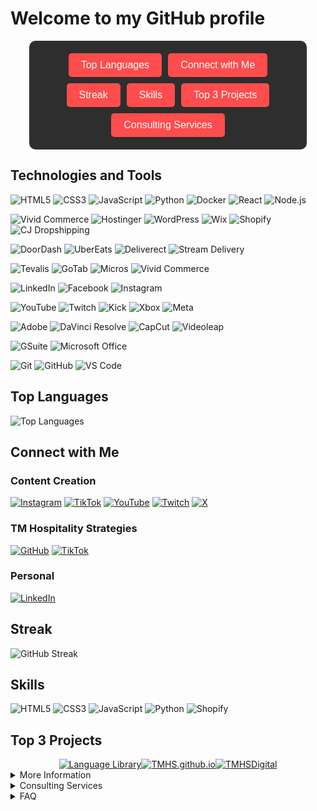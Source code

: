 # Welcome to my GitHub profile

<div style="background-color: #2e2e2e; padding: 20px; border-radius: 10px; width: 80%; margin: auto;">
<div style="display: flex; flex-wrap: wrap; justify-content: center; gap: 10px;">
    <a href="#top-languages" style="text-decoration: none;">
        <button style="background-color: #ff4c4c; border: none; color: white; padding: 10px 20px; font-size: 16px; border-radius: 5px; cursor: pointer;">Top Languages</button>
    </a>
    <a href="#connect-with-me" style="text-decoration: none;">
        <button style="background-color: #ff4c4c; border: none; color: white; padding: 10px 20px; font-size: 16px; border-radius: 5px; cursor: pointer;">Connect with Me</button>
    </a>
    <a href="#streak" style="text-decoration: none;">
        <button style="background-color: #ff4c4c; border: none; color: white; padding: 10px 20px; font-size: 16px; border-radius: 5px; cursor: pointer;">Streak</button>
    </a>
    <a href="#skills" style="text-decoration: none;">
        <button style="background-color: #ff4c4c; border: none; color: white; padding: 10px 20px; font-size: 16px; border-radius: 5px; cursor: pointer;">Skills</button>
    </a>
    <a href="#top-3-projects" style="text-decoration: none;">
        <button style="background-color: #ff4c4c; border: none; color: white; padding: 10px 20px; font-size: 16px; border-radius: 5px; cursor: pointer;">Top 3 Projects</button>
    </a>
    <a href="#consulting-services" style="text-decoration: none;">
        <button style="background-color: #ff4c4c; border: none; color: white; padding: 10px 20px; font-size: 16px; border-radius: 5px; cursor: pointer;">Consulting Services</button>
    </a>
</div>
</div>

## Technologies and Tools


![HTML5](https://img.shields.io/badge/-HTML5-E34F26?style=flat&logo=html5&logoColor=white)
![CSS3](https://img.shields.io/badge/-CSS3-1572B6?style=flat&logo=css3&logoColor=white)
![JavaScript](https://img.shields.io/badge/-JavaScript-F7DF1E?style=flat&logo=javascript&logoColor=black)
![Python](https://img.shields.io/badge/-Python-3776AB?style=flat&logo=python&logoColor=white)
![Docker](https://img.shields.io/badge/-Docker-2496ED?style=flat&logo=docker&logoColor=white)
![React](https://img.shields.io/badge/-React-20232A?style=flat&logo=react&logoColor=61DAFB)
![Node.js](https://img.shields.io/badge/-Node.js-339933?style=flat&logo=nodedotjs&logoColor=white)


![Vivid Commerce](https://img.shields.io/badge/Vivid%20Commerce-FFA500?style=flat&logo=vivid&logoColor=white)
![Hostinger](https://img.shields.io/badge/Hostinger-FF9900?style=flat&logo=hostinger&logoColor=white)
![WordPress](https://img.shields.io/badge/WordPress-21759B?style=flat&logo=wordpress&logoColor=white)
![Wix](https://img.shields.io/badge/Wix-FAAE42?style=flat&logo=wix&logoColor=black)
![Shopify](https://img.shields.io/badge/-Shopify-7AB55C?style=flat&logo=shopify&logoColor=white)
![CJ Dropshipping](https://img.shields.io/badge/CJ%20Dropshipping-FF6F00?style=flat&logo=cj%20dropshipping&logoColor=white)


![DoorDash](https://img.shields.io/badge/DoorDash-FF3008?style=flat&logo=doordash&logoColor=white)
![UberEats](https://img.shields.io/badge/UberEats-5FB709?style=flat&logo=ubereats&logoColor=white)
![Deliverect](https://img.shields.io/badge/Deliverect-00CC88?style=flat&logo=deliverect&logoColor=white)
![Stream Delivery](https://img.shields.io/badge/Stream%20Delivery-1E90FF?style=flat&logo=stream&logoColor=white)


![Tevalis](https://img.shields.io/badge/Tevalis-FF6600?style=flat&logo=tevalis&logoColor=white)
![GoTab](https://img.shields.io/badge/GoTab-006400?style=flat&logo=gotab&logoColor=white)
![Micros](https://img.shields.io/badge/Micros-0A66C2?style=flat&logo=micros&logoColor=white)
![Vivid Commerce](https://img.shields.io/badge/Vivid%20Commerce-FFA500?style=flat&logo=vivid&logoColor=white)


![LinkedIn](https://img.shields.io/badge/LinkedIn-0077B5?style=flat&logo=linkedin&logoColor=white)
![Facebook](https://img.shields.io/badge/Facebook-1877F2?style=flat&logo=facebook&logoColor=white)
![Instagram](https://img.shields.io/badge/Instagram-E4405F?style=flat&logo=instagram&logoColor=white)


![YouTube](https://img.shields.io/badge/YouTube-FF0000?style=flat&logo=youtube&logoColor=white)
![Twitch](https://img.shields.io/badge/Twitch-9146FF?style=flat&logo=twitch&logoColor=white)
![Kick](https://img.shields.io/badge/Kick-52C832?style=flat&logo=kick&logoColor=white)
![Xbox](https://img.shields.io/badge/Xbox-107C10?style=flat&logo=xbox&logoColor=white)
![Meta](https://img.shields.io/badge/Meta-4267B2?style=flat&logo=meta&logoColor=white)


![Adobe](https://img.shields.io/badge/Adobe-FF0000?style=flat&logo=adobe&logoColor=white)
![DaVinci Resolve](https://img.shields.io/badge/DaVinci%20Resolve-FF9900?style=flat&logo=davinci%20resolve&logoColor=white)
![CapCut](https://img.shields.io/badge/CapCut-000000?style=flat&logo=capcut&logoColor=white)
![Videoleap](https://img.shields.io/badge/Videoleap-FF0000?style=flat&logo=videoleap&logoColor=white)

![GSuite](https://img.shields.io/badge/GSuite-4285F4?style=flat&logo=google&logoColor=white)
![Microsoft Office](https://img.shields.io/badge/Microsoft%20Office-D83B01?style=flat&logo=microsoft-office&logoColor=white)


![Git](https://img.shields.io/badge/-Git-F05032?style=flat&logo=git&logoColor=white)
![GitHub](https://img.shields.io/badge/-GitHub-181717?style=flat&logo=github&logoColor=white)
![VS Code](https://img.shields.io/badge/-VS%20Code-0078D4?style=flat&logo=visual-studio-code&logoColor=white)

## Top Languages

![Top Languages](https://github-readme-stats.vercel.app/api/top-langs/?username=TMHSDigital&layout=compact&theme=radical) 

## Connect with Me

### Content Creation

[![Instagram](https://img.shields.io/badge/Instagram-E4405F?style=for-the-badge&logo=instagram&logoColor=white)](https://instagram.com/fOuttaMyPaint)
[![TikTok](https://img.shields.io/badge/TikTok-000000?style=for-the-badge&logo=tiktok&logoColor=white)](https://tiktok.com/@fOuttaMyPaint)
[![YouTube](https://img.shields.io/badge/YouTube-FF0000?style=for-the-badge&logo=youtube&logoColor=white)](https://www.youtube.com/channel/UCeA22MjbnroVywVLC6z8oug)
[![Twitch](https://img.shields.io/badge/Twitch-9146FF?style=for-the-badge&logo=twitch&logoColor=white)](https://twitch.tv/fOuttaMyPaint)
[![X](https://img.shields.io/badge/X-333333?style=for-the-badge&logo=x&logoColor=white)](https://x.com/yourusername)

### TM Hospitality Strategies

[![GitHub](https://img.shields.io/badge/GitHub-100000?style=for-the-badge&logo=github&logoColor=white)](https://github.com/TMHSDigital)
[![TikTok](https://img.shields.io/badge/TikTok-000000?style=for-the-badge&logo=tiktok&logoColor=white)](https://tiktok.com/@TMHS.Digital)

### Personal

[![LinkedIn](https://img.shields.io/badge/LinkedIn-0077B5?style=for-the-badge&logo=linkedin&logoColor=white)](https://linkedin.com/in/thomasmathes1)

## Streak

![GitHub Streak](https://github-readme-streak-stats.herokuapp.com/?user=TMHSDigital&theme=radical)

## Skills

![HTML5](https://img.shields.io/badge/-HTML5-E34F26?style=flat&logo=html5&logoColor=white)
![CSS3](https://img.shields.io/badge/-CSS3-1572B6?style=flat&logo=css3&logoColor=white)
![JavaScript](https://img.shields.io/badge/-JavaScript-F7DF1E?style=flat&logo=javascript&logoColor=black)
![Python](https://img.shields.io/badge/-Python-3776AB?style=flat&logo=python&logoColor=white)
![Shopify](https://img.shields.io/badge/-Shopify-7AB55C?style=flat&logo=shopify&logoColor=white)

## Top 3 Projects

<div style="display: flex; justify-content: center; flex-wrap: wrap;">
  <a href="https://github.com/TMHSDigital/Language-Library"><img src="https://img.shields.io/badge/-Language%20Library-blue?style=flat&logo=github&logoColor=white" alt="Language Library"></a>
  <a href="https://github.com/TMHSDigital/TMHS.github.io"><img src="https://img.shields.io/badge/-TMHS.github.io-blue?style=flat&logo=github&logoColor=white" alt="TMHS.github.io"></a>
  <a href="https://github.com/TMHSDigital/TMHSDigital"><img src="https://img.shields.io/badge/-TMHSDigital-blue?style=flat&logo=github&logoColor=white" alt="TMHSDigital"></a>
</div>

<details>
  <summary>More Information</summary>
  <p>Coming Soon!</p>
</details>

<details>
  <summary>Consulting Services</summary>
  <p>At TM Hospitality Strategies, we offer a range of consulting services to help businesses in the hospitality industry thrive. Our expertise spans from operational optimization to digital transformation, ensuring that your business not only survives but excels in a competitive market.</p>

  ### Our Services ###

  #### Operational Optimization ####
  - **Menu Engineering**: Improve your menu design and offerings to maximize profitability.
  - **Staff Training**: Enhance team efficiency with customized training programs.
  - **Cost Control**: Implement effective cost management strategies to boost your bottom line.

  #### Digital Transformation ####
  - **E-commerce Solutions**: Develop and optimize your online store for increased sales.
  - **Website Development**: Create a robust online presence with a professional website.
  - **SEO & Marketing**: Improve your online visibility and attract more customers with targeted marketing strategies.

  #### Technology Integration ####
  - **POS Systems**: Integrate modern POS systems to streamline operations.
  - **Data Analytics**: Utilize data analytics to make informed business decisions.
  - **API Integration**: Seamlessly connect different systems for a unified operation.

  ### Why Choose Us? ###

  With years of experience managing technology for restaurants and bars in all types of environments, we are equipped with the tools to come in and quickly optimize your store. We offer:

  - **Expertise**: Decades of experience in the hospitality industry.
  - **Customization**: Tailored solutions to meet your specific needs.
  - **Results-Driven**: Focused on delivering measurable results.

  ### Contact Us ###

  Ready to transform your business? Contact us today to schedule a consultation.

  - Email: [TMHospitalityStrategies@gmail.com](mailto:TMHospitalityStrategies@gmail.com)
  - LinkedIn: [Thomas Mathes](https://www.linkedin.com/in/thomasmathes1/)

  For more information, visit our [website](https://tmhs-shop.myshopify.com).

  [![LinkedIn Badge - Dark](https://github.com/TMHSDigital/TMHSDigital/blob/main/assets/pngs/LinkedinpersonalpublicprofilebadgeDARK.png)](https://www.linkedin.com/in/thomasmathes1)
</details>

<details>
  <summary>FAQ</summary>
  <p>Coming Soon!</p>
</details>
